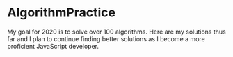 # AlgorithmPractice

My goal for 2020 is to solve over 100 algorithms. Here are my solutions thus far and I plan to continue finding better solutions as I become a more proficient JavaScript developer.
